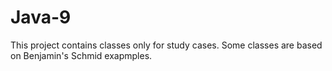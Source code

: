 # Java-9
This project contains classes only for study cases. Some classes are based on Benjamin's Schmid exapmples.
